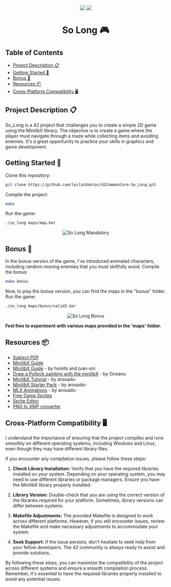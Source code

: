 <p align="center">
 <img src=https://img.shields.io/github/last-commit/leilatdantas/42CommonCore-So_Long?style=plastic&logo=github&labelColor=%23a667d6 /> 
<img src="https://img.shields.io/badge/125_%2F_100_%E2%98%86-success?style=plastic" />
</p>

<h1 align="center">So Long 🎮</h1>

## Table of Contents
- [Project Description 📋](#desc)
- [Getting Started 🚀](#start)
- [Bonus 🎁](#bonus)
- [Resources 📦](#resources)
- [Cross-Platform Compatibility 🖥️](#compatibility)

<a name="desc"></a>
## Project Description 📋
So_Long is a 42 project that challenges you to create a simple 2D game using the MinilibX library. The objective is to create a game where the player must navigate through a maze while collecting items and avoiding enemies. It's a great opportunity to practice your skills in graphics and game development.

<a name="start"></a>
## Getting Started 🚀
Clone this repository:
```bash
git clone https://github.com/leilatdantas/42CommonCore-So_Long.git
```
Compile the project: 
```bash
make
```
Run the game:
```bash
./so_long maps/map.ber
```
<p align="center">
  <img src="https://media.giphy.com/media/tVQLCJtAhfcdix64Yz/giphy.gif" alt="So Long Mandatory">
</p>

<a name="bonus"></a>
## Bonus 🎁
In the bonus version of the game, I've introduced animated characters, including random-moving enemies that you must skillfully avoid.
Compile the bonus: 
```bash
make bonus
```
Now, to play the bonus version, you can find the maps in the "bonus" folder.
Run the game:
```bash
./so_long maps/bonus/valid3.ber
```

<p align="center">
  <img src="https://media.giphy.com/media/v1.Y2lkPTc5MGI3NjExaDUzaXc4cWVjbGV5amI2ZnN4aXFieHkxZGxyczdzaHRlaHMyYjZ2ZSZlcD12MV9pbnRlcm5hbF9naWZfYnlfaWQmY3Q9Zw/LEF41VQ8XJWxrKbCsl/giphy.gif" alt="So Long Bonus">
</p>

**Feel free to experiment with various maps provided in the 'maps' folder.**

<a name="resources"></a>
## Resources 📦
- [Subject PDF](en.subject.pdf)
- [MinilibX Guide](https://qst0.github.io/ft_libgfx/man_mlx.html) 
- [MinilibX Guide](https://harm-smits.github.io/42docs/libs/minilibx) - by hsmits and jvan-sni
- [Draw a Pollock painting with the minilibX](https://www.youtube.com/watch?v=9eAPbNUQD1Y) - by Oceano
- [MinilibX Tutorial](https://pulgamecanica.herokuapp.com/posts/minilibx-tutorial) - by arosado-
- [MinilibX Starter Pack](https://pulgamecanica.herokuapp.com/posts/mlx-starter-pack) - by arosado-
- [MLX Animations](https://pulgamecanica.herokuapp.com/posts/mlx-animations) - by arosado-
- [Free Game Sprites](https://itch.io/game-assets/new-and-popular/free/tag-sprites)
- [Sprite Editor](https://ezgif.com/sprite-cutter)
- [PNG to XMP converter](https://anyconv.com/png-to-xpm-converter/)

<a name="compatibility"></a>
## Cross-Platform Compatibility 🖥️ 
I understand the importance of ensuring that the project compiles and runs smoothly on different operating systems, including Windows and Linux, even though they may have different library files.

If you encounter any compilation issues, please follow these steps:

1. **Check Library Installation:** Verify that you have the required libraries installed on your system. Depending on your operating system, you may need to use different libraries or package managers. Ensure you have the MinilibX library properly installed.

2. **Library Version:** Double-check that you are using the correct version of the libraries required for your platform. Sometimes, library versions can differ between systems.

3. **Makefile Adjustments:** The provided Makefile is designed to work across different platforms. However, if you still encounter issues, review the Makefile and make necessary adjustments to accommodate your system.

4. **Seek Support:** If the issue persists, don't hesitate to seek help from your fellow developers. The 42 community is always ready to assist and provide solutions.

By following these steps, you can maximize the compatibility of the project across different systems and ensure a smooth compilation process. Remember, it's essential to have the required libraries properly installed to avoid any potential issues.

